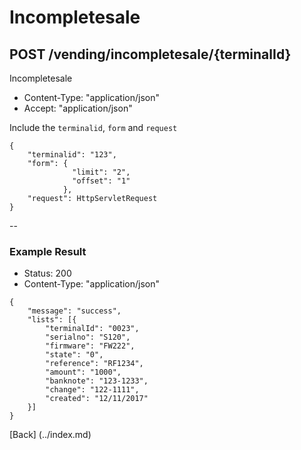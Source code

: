 # Incompletesale
## POST /vending/incompletesale/{terminalId}

Incompletesale

* Content-Type: "application/json"
* Accept:  "application/json"

Include the `terminalid`, `form` and `request`

```
{
	"terminalid": "123",
	"form": {
			  "limit": "2",
			  "offset": "1"
			},
	"request": HttpServletRequest
}
```

--

### Example Result

* Status: 200
* Content-Type: "application/json"

```
{
	"message": "success",
	"lists": [{
		"terminalId": "0023",
		"serialno": "S120",
		"firmware": "FW222",
		"state": "0",
		"reference": "RF1234",
		"amount": "1000",
		"banknote": "123-1233",
		"change": "122-1111",
		"created": "12/11/2017"
	}]
}
```
[Back] (../index.md)